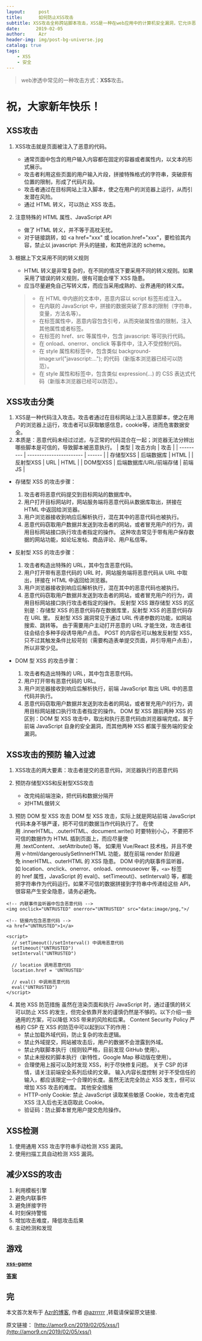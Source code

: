 ```yaml
---
layout:     post
title:      如何防止XSS攻击
subtitle: XSS攻击全称跨站脚本攻击，XSS是一种在web应用中的计算机安全漏洞，它允许恶意web用户将代码植入到提供给其它用户使用的页面中。
date:      2019-02-05
author:     Azr
header-img: img/post-bg-universe.jpg
catalog: true
tags:
    - XSS
    - 安全
---
```



> web渗透中常见的一种攻击方式：**XSS**攻击。

# 祝，大家新年快乐！

## XSS攻击
1. XSS攻击就是页面被注入了恶意的代码。
    * 通常页面中包含的用户输入内容都在固定的容器或者属性内，以文本的形式展示。
    * 攻击者利用这些页面的用户输入片段，拼接特殊格式的字符串，突破原有位置的限制，形成了代码片段。
    * 攻击者通过在目标网站上注入脚本，使之在用户的浏览器上运行，从而引发潜在风险。
    * 通过 HTML 转义，可以防止 XSS 攻击。
2. 注意特殊的 HTML 属性、JavaScript API
    * 做了 HTML 转义，并不等于高枕无忧。
    * 对于链接跳转，如 <a href="xxx" 或 location.href="xxx"，要检验其内容，禁止以 javascript: 开头的链接，和其他非法的 scheme。
3. 根据上下文采用不同的转义规则
    * HTML 转义是非常复杂的，在不同的情况下要采用不同的转义规则。如果采用了错误的转义规则，很有可能会埋下 XSS 隐患。
    * 应当尽量避免自己写转义库，而应当采用成熟的、业界通用的转义库。

    > - 在 HTML 中内嵌的文本中，恶意内容以 script 标签形成注入。
    > - 在内联的 JavaScript 中，拼接的数据突破了原本的限制（字符串，变量，方法名等）。
    > - 在标签属性中，恶意内容包含引号，从而突破属性值的限制，注入其他属性或者标签。
    > - 在标签的 href、src 等属性中，包含 javascript: 等可执行代码。
    > - 在 onload、onerror、onclick 等事件中，注入不受控制代码。
    > - 在 style 属性和标签中，包含类似 background-image:url("javascript:..."); 的代码（新版本浏览器已经可以防范）。
    > - 在 style 属性和标签中，包含类似 expression(...) 的 CSS 表达式代码（新版本浏览器已经可以防范）。


## XSS攻击分类
1. XSS是一种代码注入攻击。攻击者通过在目标网站上注入恶意脚本，使之在用户的浏览器上运行，攻击者可以获取敏感信息，cookie等，进而危害数据安全。
2. 本质是：恶意代码未经过过滤，与正常的代码混合在一起；浏览器无法分辨出哪些脚本是可信的，导致脚本被恶意执行。
| 类型      | 攻击方向                | 攻击   |
| --------- | ----------------------- | ------ |
| 存储型XSS | 后端数据库              | HTML   |
| 反射型XSS | URL                     | HTML   |
| DOM型XSS  | 后端数据库/URL/前端存储 | 前端JS |

* 存储型 XSS 的攻击步骤：
    1. 攻击者将恶意代码提交到目标网站的数据库中。
    2. 用户打开目标网站时，网站服务端将恶意代码从数据库取出，拼接在 HTML 中返回给浏览器。
    3. 用户浏览器接收到响应后解析执行，混在其中的恶意代码也被执行。
    4. 恶意代码窃取用户数据并发送到攻击者的网站，或者冒充用户的行为，调用目标网站接口执行攻击者指定的操作。
    这种攻击常见于带有用户保存数据的网站功能，如论坛发帖、商品评论、用户私信等。

* 反射型 XSS 的攻击步骤：
    1. 攻击者构造出特殊的 URL，其中包含恶意代码。
    2. 用户打开带有恶意代码的 URL 时，网站服务端将恶意代码从 URL 中取出，拼接在 HTML 中返回给浏览器。
    3. 用户浏览器接收到响应后解析执行，混在其中的恶意代码也被执行。
    4. 恶意代码窃取用户数据并发送到攻击者的网站，或者冒充用户的行为，调用目标网站接口执行攻击者指定的操作。
    反射型 XSS 跟存储型 XSS 的区别是：存储型 XSS 的恶意代码存在数据库里，反射型 XSS 的恶意代码存在 URL 里。
    反射型 XSS 漏洞常见于通过 URL 传递参数的功能，如网站搜索、跳转等。
    由于需要用户主动打开恶意的 URL 才能生效，攻击者往往会结合多种手段诱导用户点击。
    POST 的内容也可以触发反射型 XSS，只不过其触发条件比较苛刻（需要构造表单提交页面，并引导用户点击），所以非常少见。

* DOM 型 XSS 的攻击步骤：
    1. 攻击者构造出特殊的 URL，其中包含恶意代码。
    2. 用户打开带有恶意代码的 URL。
    3. 用户浏览器接收到响应后解析执行，前端 JavaScript 取出 URL 中的恶意代码并执行。
    4. 恶意代码窃取用户数据并发送到攻击者的网站，或者冒充用户的行为，调用目标网站接口执行攻击者指定的操作。
    DOM 型 XSS 跟前两种 XSS 的区别：DOM 型 XSS 攻击中，取出和执行恶意代码由浏览器端完成，属于前端 JavaScript 自身的安全漏洞，而其他两种 XSS 都属于服务端的安全漏洞。

## XSS攻击的预防 输入过滤
1. XSS攻击的两大要素：攻击者提交的恶意代码，浏览器执行的恶意代码

2. 预防存储型XSS和反射型XSS攻击
    * 改完纯前端渲染，把代码和数据分隔开
    * 对HTML做转义

3. 预防 DOM 型 XSS 攻击
  DOM 型 XSS 攻击，实际上就是网站前端 JavaScript 代码本身不够严谨，把不可信的数据当作代码执行了。
  在使用 .innerHTML、.outerHTML、document.write() 时要特别小心，不要把不可信的数据作为 HTML 插到页面上，而应尽量使用 .textContent、.setAttribute() 等。
  如果用 Vue/React 技术栈，并且不使用 v-html/dangerouslySetInnerHTML 功能，就在前端 render 阶段避免 innerHTML、outerHTML 的 XSS 隐患。
  DOM 中的内联事件监听器，如 location、onclick、onerror、onload、onmouseover 等，`<a>` 标签的 href 属性，JavaScript 的 eval()、setTimeout()、setInterval() 等，都能把字符串作为代码运行。如果不可信的数据拼接到字符串中传递给这些 API，很容易产生安全隐患，请务必避免。

  ```
  <!-- 内联事件监听器中包含恶意代码 -->
  <img onclick="UNTRUSTED" onerror="UNTRUSTED" src="data:image/png,">/
  ```

  ```
  <!-- 链接内包含恶意代码 -->
  <a href="UNTRUSTED">1</a>
  
  <script>
  	// setTimeout()/setInterval() 中调用恶意代码
  	setTimeout("UNTRUSTED")
  	setInterval("UNTRUSTED")
  
  	// location 调用恶意代码
  	location.href = 'UNTRUSTED'
  
  	// eval() 中调用恶意代码
  	eval("UNTRUSTED")
  </script>
  ```

4. 其他 XSS 防范措施
  虽然在渲染页面和执行 JavaScript 时，通过谨慎的转义可以防止 XSS 的发生，但完全依靠开发的谨慎仍然是不够的。以下介绍一些通用的方案，可以降低 XSS 带来的风险和后果。
  Content Security Policy
  严格的 CSP 在 XSS 的防范中可以起到以下的作用：
    * 禁止加载外域代码，防止复杂的攻击逻辑。
    * 禁止外域提交，网站被攻击后，用户的数据不会泄露到外域。
    * 禁止内联脚本执行（规则较严格，目前发现 GitHub 使用）。
    * 禁止未授权的脚本执行（新特性，Google Map 移动版在使用）。
    * 合理使用上报可以及时发现 XSS，利于尽快修复问题。
  关于 CSP 的详情，请关注前端安全系列后续的文章。
  输入内容长度控制
  对于不受信任的输入，都应该限定一个合理的长度。虽然无法完全防止 XSS 发生，但可以增加 XSS 攻击的难度。
  其他安全措施
    * HTTP-only Cookie: 禁止 JavaScript 读取某些敏感 Cookie，攻击者完成 XSS 注入后也无法窃取此 Cookie。
    * 验证码：防止脚本冒充用户提交危险操作。
## XSS检测
   1. 使用通用 XSS 攻击字符串手动检测 XSS 漏洞。
2. 使用扫描工具自动检测 XSS 漏洞。
## 减少XSS的攻击
1. 利用模板引擎
2. 避免内联事件
3. 避免拼接字符
4. 时刻保持警惕
5. 增加攻击难度，降低攻击后果
6. 主动检测和发现

## 游戏

 [**xss-game**](https://link.zhihu.com/?target=http%3A//xss-game.appspot.com)

[**答案**](https://zhuanlan.zhihu.com/p/29946924)


## 完

本文首次发布于 [Azr的博客](http://amor9.cn), 作者 [@azrrrrr](https://github.com/azrrrrr/) ,转载请保留原文链接.

原文链接： [http://amor9.cn/2019/02/05/xss/](http://amor9.cn/2019/02/05/xss/)
